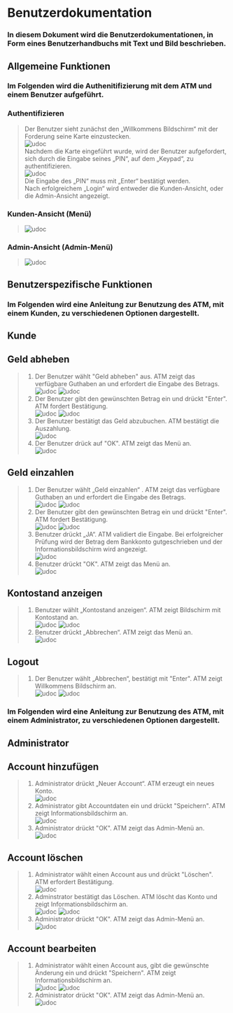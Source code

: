 # Benutzerdokumentation

### In diesem Dokument wird die Benutzerdokumentationen, in Form eines Benutzerhandbuchs mit Text und Bild beschrieben.
## Allgemeine Funktionen

### Im Folgenden wird die Authenitifizierung mit dem ATM und einem Benutzer aufgeführt.
### Authentifizieren
>Der Benutzer sieht zunächst den „Willkommens Bildschirm“ mit der Forderung seine Karte einzustecken.<br>
>![udoc](images/BenutzerDoku/bh-Auth1.png)<br>
>Nachdem die Karte eingeführt wurde, wird der Benutzer aufgefordert, sich durch die Eingabe seines „PIN“, auf dem „Keypad“, zu authentifizieren.<br>
>![udoc](images/BenutzerDoku/bh-Auth2.png)<br>
>Die Eingabe des „PIN“ muss mit „Enter“ bestätigt werden. <br>
Nach erfolgreichem „Login“ wird entweder die Kunden-Ansicht, oder die Admin-Ansicht angezeigt.

### Kunden-Ansicht (Menü)<br>
>![udoc](images/BenutzerDoku/BH-Menü.png)

### Admin-Ansicht (Admin-Menü)<br>
>![udoc](images/BenutzerDoku/BH-Admin.png)


## Benutzerspezifische Funktionen

### Im Folgenden wird eine Anleitung zur Benutzung des ATM, mit einem Kunden, zu verschiedenen Optionen dargestellt.

## Kunde
## Geld abheben 


> 1. Der Benutzer wählt "Geld abheben" aus. ATM zeigt das verfügbare Guthaben an und erfordert die Eingabe des Betrags.<br>
> ![udoc](images/BenutzerDoku/BH-AbHeben.png)
> ![udoc](images/BenutzerDoku/BH-abzahlung.png)
> 2. Der Benutzer gibt den gewünschten Betrag ein und drückt "Enter". ATM fordert Bestätigung.<br>
> ![udoc](images/BenutzerDoku/BH-Auszahlung1.png)
> ![udoc](images/BenutzerDoku/BH-Auszahlung1.1.png)
> 3. Der Benutzer bestätigt das Geld abzubuchen. ATM bestätigt die Auszahlung.<br>
> ![udoc](images/BenutzerDoku/BH-Auszahlung2.png)
> 4. Der Benutzer drück auf "OK". ATM zeigt das Menü an.<br>
> ![udoc](images/BenutzerDoku/BH-Auszahlung3.png)


## Geld einzahlen


> 1. Der Benutzer wählt „Geld einzahlen“ . ATM zeigt das verfügbare Guthaben an und erfordert die Eingabe des Betrags.<br>
> ![udoc](images/BenutzerDoku/BH-EinZahlen.png)
>![udoc](images/BenutzerDoku/BH-einzahlung.png)
> 2. Der Benutzer gibt den gewünschten Betrag ein und drückt "Enter". ATM fordert Bestätigung.<br>
> ![udoc](images/BenutzerDoku/BH-Einzahlung1.png)
> ![udoc](images/BenutzerDoku/BH-Einzahlung1.1.png)
> 3. Benutzer drückt „JA“. ATM validiert die Eingabe. Bei erfolgreicher Prüfung wird der Betrag dem Bankkonto gutgeschrieben und der Informationsbildschirm wird angezeigt.<br>
> ![udoc](images/BenutzerDoku/BH-Einzahlung2.png)
> 4. Benutzer drückt "OK". ATM zeigt das Menü an.<br>
> ![udoc](images/BenutzerDoku/BH-Einzahlung3.png)


## Kontostand anzeigen

> 1. Benutzer wählt „Kontostand anzeigen“. ATM zeigt Bildschirm mit Kontostand an.<br>
> ![udoc](images/BenutzerDoku/BH-KontoStand.png)
> ![udoc](images/BenutzerDoku/BH-Kontostand1.png)
> 2. Benutzer drückt „Abbrechen“. ATM zeigt das Menü an.<br>
> ![udoc](images/BenutzerDoku/BH-Kontostand2.png)

## Logout

> 1. Der Benutzer wählt „Abbrechen“, bestätigt mit "Enter". ATM zeigt Willkommens Bildschirm an.<br>
> ![udoc](images/BenutzerDoku/BH-Abbrechen.png)
> ![udoc](images/BenutzerDoku/BH-Willkommen1.png)


### Im Folgenden wird eine Anleitung zur Benutzung des ATM, mit einem Administrator, zu verschiedenen Optionen dargestellt. <br>


## Administrator

## Account hinzufügen

> 1. Administrator drückt „Neuer Account“. ATM erzeugt ein neues Konto.<br>
> ![udoc](images/BenutzerDoku/BH-ACCNeu1.png)
> 2. Administrator gibt Accountdaten ein und drückt "Speichern". ATM zeigt Informationsbildschirm an.<br>
> ![udoc](images/BenutzerDoku/BH-ACCNeu2.png)
> 3. Administrator drückt "OK". ATM zeigt das Admin-Menü an.<br>
> ![udoc](images/BenutzerDoku/BH-ACCNeu3.png)

## Account löschen


> 1. Administrator wählt einen Account aus und drückt "Löschen". ATM erfordert Bestätigung.<br>
> ![udoc](images/BenutzerDoku/BH-ACCD1.png)
> 2. Adminstrator bestätigt das Löschen. ATM löscht das Konto und zeigt Informationsbildschirm an.<br>
> ![udoc](images/BenutzerDoku/BH-ACCD3.png)
> ![udoc](images/BenutzerDoku/BH-ACCLösch3.png)
> 3. Administrator drückt "OK". ATM zeigt das Admin-Menü an.<br>
> ![udoc](images/BenutzerDoku/BH-ACCD2.png)

## Account bearbeiten


> 1. Administrator wählt einen Account aus, gibt die gewünschte Änderung ein und drückt "Speichern". ATM zeigt Informationsbildschirm an.<br>
> ![udoc](images/BenutzerDoku/BH-Ändern1.png)
> ![udoc](images/BenutzerDoku/BH-Ändern2.png)
> 2. Administrator drückt "OK". ATM zeigt das Admin-Menü an.<br>
> ![udoc](images/BenutzerDoku/BH-Ändern3.png)